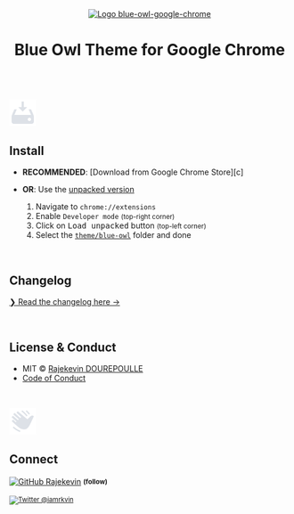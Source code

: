 <div align="center">
  <a href="https://chrome.google.com/webstore/detail/ljeonhoonibcofjepiphcekbihoiaife">
    <img src="https://github.com/rajekevin/blue-owl-google-chrome/raw/master/.github/logo.png" alt="Logo blue-owl-google-chrome" width="120">
  </a>
</div>
<h1 align="center">Blue Owl Theme for Google Chrome</h1>
<h5 align="center">   </h5>
<br>
<div align="center">



</div>

<br>

[![📟](https://raw.githubusercontent.com/ahmadawais/stuff/master/images/git/install.png)](./../../)

## Install

- **RECOMMENDED**: [Download from Google Chrome Store][c]

- **OR**: Use the [unpacked version](./theme/blue-owl)
  1. Navigate to `chrome://extensions`
  2. Enable `Developer mode` <small>(top-right corner)</small>
  3. Click on <kbd>Load unpacked</kbd> button <small>(top-left corner)</small>
  4. Select the [`theme/blue-owl`](./theme/blue-owl) folder and done

<br>

## Changelog

[❯ Read the changelog here →](changelog.md)

<br>


## License & Conduct

- MIT © [Rajekevin DOUREPOULLE](https://twitter.com/Rajekevin/)
- [Code of Conduct](code-of-conduct.md)

<br>

[![🙌](https://raw.githubusercontent.com/ahmadawais/stuff/master/images/git/connect.png)](./../../)

## Connect

<div align="left">
    <p><a href="https://github.com/Rajekevin"><img alt="GitHub Rajekevin" align="center" src="https://img.shields.io/badge/GITHUB-gray.svg?colorB=6cc644&style=flat" /></a>&nbsp;<small><strong>(follow)</strong>
    <p><a href="https://twitter.com/iamrkvin/"><img alt="Twitter @iamrkvin" align="center" src="https://img.shields.io/badge/TWITTER-gray.svg?colorB=1da1f2&style=flat" /></a>&nbsp;
</div>

<br>


